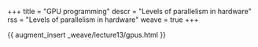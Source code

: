 +++
title = "GPU programming"
descr = "Levels of parallelism in hardware"
rss = "Levels of parallelism in hardware"
weave = true
+++

{{ augment_insert _weave/lecture13/gpus.html }}
